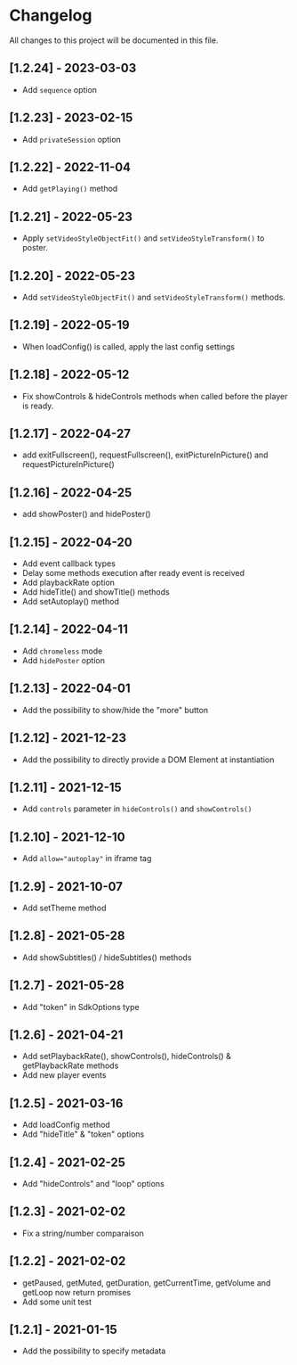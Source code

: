 # Changelog
All changes to this project will be documented in this file.

## [1.2.24] - 2023-03-03
- Add `sequence` option
  
## [1.2.23] - 2023-02-15
- Add `privateSession` option

## [1.2.22] - 2022-11-04
- Add `getPlaying()` method

## [1.2.21] - 2022-05-23
- Apply `setVideoStyleObjectFit()` and `setVideoStyleTransform()` to poster.

## [1.2.20] - 2022-05-23
- Add `setVideoStyleObjectFit()` and `setVideoStyleTransform()` methods.
  
## [1.2.19] - 2022-05-19
- When loadConfig() is called, apply the last config settings
  
## [1.2.18] - 2022-05-12
- Fix showControls & hideControls methods when called before the player is ready.
  
## [1.2.17] - 2022-04-27
- add exitFullscreen(), requestFullscreen(), exitPictureInPicture() and requestPictureInPicture()

## [1.2.16] - 2022-04-25
- add showPoster() and hidePoster()

## [1.2.15] - 2022-04-20
- Add event callback types
- Delay some methods execution after ready event is received
- Add playbackRate option
- Add hideTitle() and showTitle() methods
- Add setAutoplay() method

## [1.2.14] - 2022-04-11
- Add `chromeless` mode
- Add `hidePoster` option

## [1.2.13] - 2022-04-01
- Add the possibility to show/hide the "more" button

## [1.2.12] - 2021-12-23
- Add the possibility to directly provide a DOM Element at instantiation
  
## [1.2.11] - 2021-12-15
- Add `controls` parameter in `hideControls()` and `showControls()`

## [1.2.10] - 2021-12-10
- Add `allow="autoplay"` in iframe tag

## [1.2.9] - 2021-10-07
- Add setTheme method

## [1.2.8] - 2021-05-28
- Add showSubtitles() / hideSubtitles() methods
  
## [1.2.7] - 2021-05-28
- Add "token" in SdkOptions type

## [1.2.6] - 2021-04-21
- Add setPlaybackRate(), showControls(), hideControls() & getPlaybackRate methods
- Add  new player events

## [1.2.5] - 2021-03-16
- Add loadConfig method
- Add "hideTitle" & "token" options

## [1.2.4] - 2021-02-25
- Add "hideControls" and "loop" options

## [1.2.3] - 2021-02-02
- Fix a string/number comparaison

## [1.2.2] - 2021-02-02
- getPaused, getMuted, getDuration, getCurrentTime, getVolume and getLoop now return promises
- Add some unit test

## [1.2.1] - 2021-01-15
- Add the possibility to specify metadata